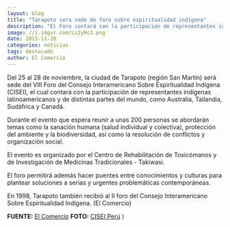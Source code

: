 ```yaml
---
layout: blog
title: "Tarapoto sera sede de foro sobre espiritualidad indígena"
description: "El Foro contará con la participación de representantes indígenas latinoamericanos y de distintas partes del mundo, como Australia, Tailandia, Sudáfrica y Canadá."
image: //i.imgur.com/cz2yHcJ.png
date: 2015-11-20
categories: noticias
tags: destacado
author: El Comercio
---
```


Del 25 al 28 de noviembre, la ciudad de Tarapoto (región San Martín) será sede del VIII Foro del Consejo Interamericano Sobre Espiritualidad Indígena (CISEI), el cual contará con la participación de representantes indígenas latinoamericanos y de distintas partes del mundo, como Australia, Tailandia, Sudáfrica y Canadá.

Durante el evento que espera reunir a unas 200 personas se abordarán temas como la sanación humana (salud individual y colectiva), protección del ambiente y la biodiversidad, así como la resolución de conflictos y organización social.

El evento es organizado por el Centro de Rehabilitación de Toxicómanos y de Investigación de Medicinas Tradicionales - Takiwasi.

El foro permitirá además hacer puentes entre conocimientos y culturas para plantear soluciones a serias y urgentes problemáticas contemporáneas.

En 1998, Tarapoto también recibió al II foro del Consejo Interamericano Sobre Espiritualidad Indígena. (El Comercio)


<b>FUENTE:</b> [El Comercio](//elcomercio.pe/peru/san-martin/tarapoto-sede-foro-sobre-espiritualidad-indigena-noticia-1857550)
<b>FOTO:</b> [CISEI Perú](//www.ciseiperu.org/ciseipe.html)
)
